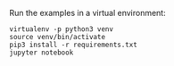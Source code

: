 Run the examples in a virtual environment:

    virtualenv -p python3 venv
    source venv/bin/activate
    pip3 install -r requirements.txt
    jupyter notebook
